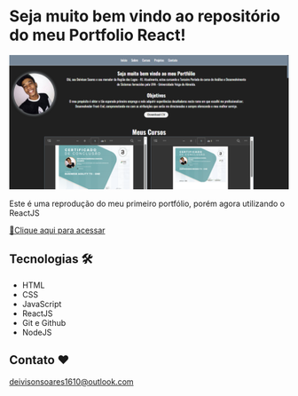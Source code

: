 # Seja muito bem vindo ao repositório do meu Portfolio React!

![preview](./.github/preview.png)
 
 Este é uma reprodução do meu primeiro portfólio, porém agora utilizando o ReactJS

 [🔗Clique aqui para acessar](https://portfolio-react-sage-ten.vercel.app/)

 ## Tecnologias 🛠

 - HTML
 - CSS
 - JavaScript
 - ReactJS
 - Git e Github
 - NodeJS

 ## Contato ❤

 deivisonsoares1610@outlook.com